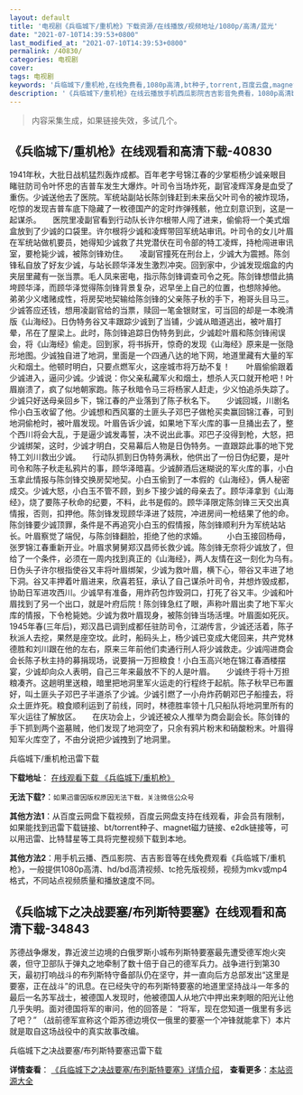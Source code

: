 ```yaml
---
layout: default
title: '电视剧《兵临城下/重机枪》下载资源/在线播放/视频地址/1080p/高清/蓝光'
date: "2021-07-10T14:39:53+0800"
last_modified_at: "2021-07-10T14:39:53+0800"
permalink: /40830/
categories: 电视剧
cover:
tags: 电视剧
keywords: '兵临城下/重机枪,在线免费看,1080p高清,bt种子,torrent,百度云盘,magnet,磁力链,迅雷下载资源'
description: '《兵临城下/重机枪》在线云播放手机西瓜影院吉吉影音免费看，1080p高清bd/hd未删减完整版和tc抢先枪版，mkv/mp4格式，附带bt/torrent种子、magnet/磁力链、百度云盘、网盘资源迅雷下载链接'
---
```


>内容采集生成，如果链接失效，多试几个。


## 《兵临城下/重机枪》在线观看和高清下载-40830

1941年秋，大批日战机猛烈轰炸成都。百年老字号锦江春的少掌柜杨少诚亲眼目睹驻防司令叶怀忠的吉普车发生大爆炸。叶司令当场炸死，副官凌辉浑身是血受了重伤。少诚送他去了医院。军统站副站长陈剑锋赶到未来岳父叶司令的被炸现场，吃惊的发现吉普车底下隐藏了一枚德国产的定时炸弹残骸，他立刻意识到，这是一起谋杀。　　医院里凌副官看到行动队长许尔根带人闯了进来，偷偷将一个美式烟盒放到了少诚的口袋里。许尔根将少诚和凌辉带回军统站审讯。叶司令的女儿叶眉在军统站做机要员，她得知少诚救了共党潜伏在司令部的特工凌辉，持枪闯进审讯室，要枪毙少诚，被陈剑锋劝住。　　凌副官撞死在刑台上，少诚大为震撼。陈剑锋私自放了好友少诚，与站长顾华泽发生激烈冲突。回到家中，少诚发现烟盒的内夹层里藏有一张当票。毛人凤来密电，指示陈剑锋调查司令之死。陈剑锋想借此搞垮顾华泽，而顾华泽觉得陈剑锋背景复杂，迟早坐上自己的位置，也想除掉他。　　弟弟少义嗜赌成性，将房契地契输给陈剑锋的父亲陈子秋的手下，袍哥头目马三。少诚答应还钱，想用凌副官给的当票，赎回一笔金银财宝，可当回的却是一本晚清版《山海经》。日伪特务谷又丰跟踪少诚到了当铺，少诚从暗道逃出，被叶眉打晕，吊在了屋梁上。此时，陈剑锋追踪日伪特务到此，少诚趁叶眉和陈剑锋闹误会，将《山海经》偷走。回到家，将书拆开，惊奇的发现《山海经》原来是一张隐形地图。少诚独自进了地洞，里面是一个四通八达的地下网，地道里藏有大量的军火和烟土。他顿时明白，只要点燃军火，这座城市将万劫不复！　　叶眉偷偷跟着少诚进入，逼问少诚。少诚说：你父亲私藏军火和烟土，想杀人灭口就开枪吧！叶眉崩溃了，疯了似地朝家跑。陈子秋暗令马三将杨家人赶走，少义怕追杀失踪了。少诚只好送母亲回乡下，锦江春的产业落到了陈子秋名下。　　少诚回城，川剧名伶小白玉收留了他。少诚想和西风寨的土匪头子邓巴子做枪买卖赢回锦江春，可到地洞偷枪时，被叶眉发现。叶眉告诉少诚，如果地下军火库的事一旦捅出去了，整个西川将会大乱，于是逼少诚发毒誓，决不说出此事。邓巴子没得到枪，大怒，把少诚绑架，这时，少诚才明白，交易幕后人物是日伪特务。一直跟踪此事的地下党特工刘川救出少诚。　　行动队抓到日伪特务满秋，他供出了一份日伪纪要，是叶司令和陈子秋走私鸦片的事，顾华泽暗喜。少诚醉酒后迷糊说的军火库的事，小白玉拿此情报与陈剑锋交换房契地契。小白玉偷到了一本假的《山海经》，俩人秘密成交。少诚大怒，小白玉不管不顾，到乡下接少诚的母亲去了。顾华泽拿到《山海经》，烧了要陈子秋命的纪要，不料，此书是假的。顾华泽限定陈剑锋三天交出真情报，否则，扣押他。陈剑锋发现顾华泽进了妓院，冲进房间一枪结果了他的命。陈剑锋要少诚顶罪，条件是不再追究小白玉的假情报，陈剑锋顺利升为军统站站长。叶眉察觉了端倪，与陈剑锋翻脸，拒绝了他的求婚。&nbsp; 　　小白玉接回杨母，张罗锦江春重新开业。叶眉求舅舅郑汉昌师长救少诚。陈剑锋无奈将少诚放了，但给了一个条件，必须在一周内找到真正的《山海经》，两人友情在这一刻化为乌有。　　日伪头子许尔根指使谷又丰将叶眉绑架，少诚为救叶眉，横下心，带谷又丰进了地下洞。谷又丰押着叶眉进来，欣喜若狂，承认了自己谋杀叶司令，并想炸毁成都，协助日军进攻西川。少诚早有准备，用炸药包炸毁洞口，打死了谷又丰。少诚和叶眉找到了另一个出口，就是叶府后院！陈剑锋急红了眼，声称叶眉出卖了地下军火库的情报，下令枪毙她。少诚为救叶眉现身，被陈剑锋当场活埋。叶眉面如死灰。　　1945年春(三年后)，郑汉昌已调到成都任驻防司令，江湖传言，少诚还活着，陈子秋派人去挖，果然是座空坟。此时，船码头上，杨少诚已变成大佬回来，共产党林德胜和刘川跟在他的左右，原来三年前他们卖通行刑人将少诚救走。少诚闯进商会会长陈子秋主持的募捐现场，说要捐一万担粮食！小白玉高兴地在锦江春酒楼摆宴，少诚却向众人表明，自己三年来最放不下的人是叶眉。　　少诚终于将十万担粮凑齐。这趟明里送粮，暗里把地洞里军火运走的行程终于起航。陈子秋早已布置好，叫土匪头子邓巴子半道杀了少诚。少诚引燃了一小舟炸药朝邓巴子船撞去，将众土匪炸死。粮食顺利运到了前线，同时，林德胜率领十几只船队将地洞里所有的军火运往了解放区。　　在庆功会上，少诚还被众人推举为商会副会长。陈剑锋的手下抓到两个盗墓贼，他们发现了地洞空了，只余有鸦片粉末和硝酸粉末。叶眉得知军火库空了，不由分说把少诚拽到了地洞里。<!--影片介绍结束代码-->


兵临城下/重机枪迅雷下载

**下载地址**： [在线观看下载 《兵临城下/重机枪》](https://www.993dy.com//vod-detail-id-11499.html) 


**无法下载?**：`如果迅雷因版权原因无法下载，关注微信公众号 `

**其他方法1**：从百度云网盘下载视频，百度云网盘支持在线观看，非会员有限制，如果能找到迅雷下载链接、bt/torrent种子、magnet磁力链接、e2dk链接等，可以用迅雷、比特彗星等工具将完整视频下载到本地。

**其他方法2**：用手机云播、西瓜影院、吉吉影音等在线免费观看《兵临城下/重机枪》，一般提供1080p高清、hd/bd高清视频、tc抢先版视频，视频为mkv或mp4格式，不同站点视频质量和播放速度不同。


## 《兵临城下之决战要塞/布列斯特要塞》在线观看和高清下载-34843

苏德战争爆发，靠近波兰边境的白俄罗斯小城布列斯特要塞最先遭受德军炮火突袭，但守卫部队于弹丸之地牵制了数十倍于自己的德军兵力。战争进行到第30天，最初打响战斗的布列斯特守备部队仍在坚守，并一直向后方总部发出“这里是要塞，正在战斗”的讯息。在已经失守的布列斯特要塞的地道里坚持战斗一年多的最后一名苏军战士，被德国人发现时，他被德国人从地穴中押出来刺眼的阳光让他几乎失明。面对德国将军的审问，他的回答是： “将军，现在您知道一俄里有多远了吧？” （战前德军宣称这个距苏德边境仅一俄里的要塞一个冲锋就能拿下）本片就是取自这场战役中的真实故事改编。


兵临城下之决战要塞/布列斯特要塞迅雷下载

**详情查看**： [《兵临城下之决战要塞/布列斯特要塞》详情介绍](/movie/34843/)， **查看更多**：[本站资源大全](/movie/t/all/)

